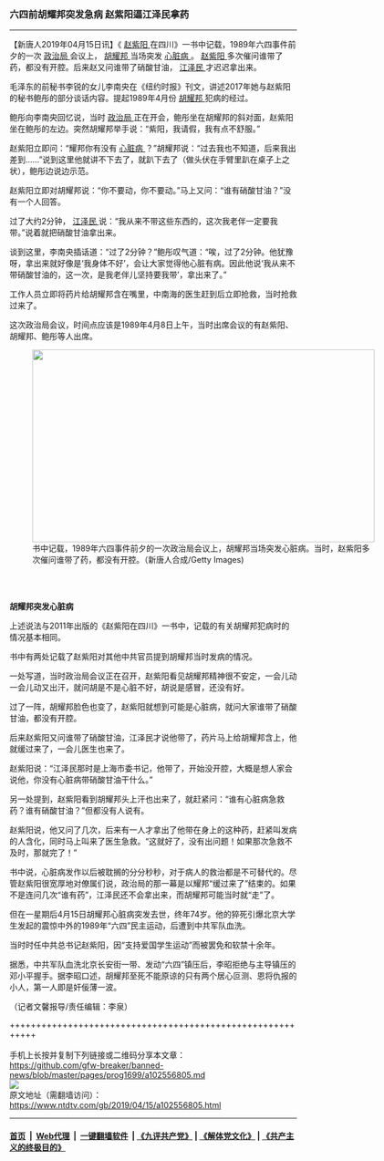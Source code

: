 ### 六四前胡耀邦突发急病 赵紫阳逼江泽民拿药
------------------------

<div class="post_content" itemprop="articleBody">
 <p>
  【新唐人2019年04月15日讯】《
  <a href="https://www.ntdtv.com/gb/赵紫阳.htm">
   赵紫阳
  </a>
  在四川》一书中记载，1989年六四事件前夕的一次
  <a href="https://www.ntdtv.com/gb/政治局.htm">
   政治局
  </a>
  会议上，
  <a href="https://www.ntdtv.com/gb/胡耀邦.htm">
   胡耀邦
  </a>
  当场突发
  <a href="https://www.ntdtv.com/gb/心脏病.htm">
   心脏病
  </a>
  。
  <a href="https://www.ntdtv.com/gb/赵紫阳.htm">
   赵紫阳
  </a>
  多次催问谁带了药，都没有开腔。后来赵又问谁带了硝酸甘油，
  <a href="https://www.ntdtv.com/gb/江泽民.htm">
   江泽民
  </a>
  才迟迟拿出来。
 </p>
 <p>
  毛泽东的前秘书李锐的女儿李南央在《纽约时报》刊文，讲述2017年她与赵紫阳的秘书鲍彤的部分谈话内容。提起1989年4月份
  <a href="https://www.ntdtv.com/gb/胡耀邦.htm">
   胡耀邦
  </a>
  犯病的经过。
 </p>
 <p>
  鲍彤向李南央回忆说，当时
  <a href="https://www.ntdtv.com/gb/政治局.htm">
   政治局
  </a>
  正在开会，鲍彤坐在胡耀邦的斜对面，赵紫阳坐在鲍彤的左边。突然胡耀邦举手说：“紫阳，我请假，我有点不舒服。”
 </p>
 <p>
  赵紫阳立即问：“耀邦你有没有
  <a href="https://www.ntdtv.com/gb/心脏病.htm">
   心脏病
  </a>
  ？”胡耀邦说：“过去我也不知道，后来我出差到……”说到这里他就讲不下去了，就趴下去了（做头伏在手臂里趴在桌子上之状），鲍彤边说边示范。
 </p>
 <p>
  赵紫阳立即对胡耀邦说：“你不要动，你不要动。”马上又问：“谁有硝酸甘油？”没有一个人回答。
 </p>
 <p>
  过了大约2分钟，
  <a href="https://www.ntdtv.com/gb/江泽民.htm">
   江泽民
  </a>
  说：“我从来不带这些东西的，这次我老伴一定要我带。”说着就把硝酸甘油拿出来。
 </p>
 <p>
  谈到这里，李南央插话道：“过了2分钟？”鲍彤叹气道：“唉，过了2分钟。他犹豫呀，拿出来就好像是‘我身体不好’，会让大家觉得他心脏有病。因此他说‘我从来不带硝酸甘油的，这一次，是我老伴儿坚持要我带’，拿出来了。”
 </p>
 <p>
  工作人员立即将药片给胡耀邦含在嘴里，中南海的医生赶到后立即抢救，当时抢救过来了。
 </p>
 <p>
  这次政治局会议，时间点应该是1989年4月8日上午，当时出席会议的有赵紫阳、胡耀邦、鲍彤等人出席。
 </p>
 <figure class="wp-caption alignnone" id="attachment_102556816" style="width: 600px">
  <a href="https://www.ntdtv.com/assets/uploads/2019/04/35519187322f70989de263407797cef9.jpg">
   <img alt="" class="size-medium wp-image-102556816" height="338" src="https://www.ntdtv.com/assets/uploads/2019/04/35519187322f70989de263407797cef9-600x338.jpg" width="600"/>
  </a>
  <br/><figcaption class="wp-caption-text">
   书中记载，1989年六四事件前夕的一次政治局会议上，胡耀邦当场突发心脏病。当时，赵紫阳多次催问谁带了药，都没有开腔。（新唐人合成/Getty Images)
  </figcaption><br/>
 </figure><br/>
 <p>
  <strong>
   胡耀邦突发心脏病
  </strong>
 </p>
 <p>
  上述说法与2011年出版的《赵紫阳在四川》一书中，记载的有关胡耀邦犯病时的情况基本相同。
 </p>
 <p>
  书中有两处记载了赵紫阳对其他中共官员提到胡耀邦当时发病的情况。
 </p>
 <p>
  一处写道，当时政治局会议正在召开，赵紫阳看见胡耀邦精神很不安定，一会儿动一会儿动又出汗，就问胡是不是心脏不好，胡说是感冒，还没有好。
 </p>
 <p>
  过了一阵，胡耀邦脸色也变了，赵紫阳就想到可能是心脏病，就问大家谁带了硝酸甘油，都没有开腔。
 </p>
 <p>
  后来赵紫阳又问谁带了硝酸甘油，江泽民才说他带了，药片马上给胡耀邦含上，他就缓过来了，一会儿医生也来了。
 </p>
 <p>
  赵紫阳说：“江泽民那时是上海市委书记，他带了，开始没开腔，大概是想人家会说他，你没有心脏病带硝酸甘油干什么。”
 </p>
 <p>
  另一处提到，赵紫阳看到胡耀邦头上汗也出来了，就赶紧问：“谁有心脏病急救药？谁有硝酸甘油？”但都没有人说有。
 </p>
 <p>
  赵紫阳说，他又问了几次，后来有一人才拿出了他带在身上的这种药，赶紧叫发病的人含化，同时马上叫来了医生急救。“这就好了，没有出问题！如果那次急救不及时，那就完了！”
 </p>
 <p>
  书中说，心脏病发作以后被耽搁的分分秒秒，对于病人的救治都是不可替代的。尽管赵紫阳很宽厚地对僚属们说，政治局的那一幕是以耀邦“缓过来了”结束的。如果不是连问几次“谁有药”，江泽民还不会拿出来，而胡耀邦可能当时就“走”了。
 </p>
 <p>
  但在一星期后4月15日胡耀邦心脏病突发去世，终年74岁。他的猝死引爆北京大学生发起的震惊中外的1989年“六四”民主运动，后遭到中共军队血洗。
 </p>
 <p>
  当时时任中共总书记赵紫阳，因“支持爱国学生运动”而被罢免和软禁十余年。
 </p>
 <p>
  据悉，中共军队血洗北京长安街一带、发动“六四”镇压后，李昭拒绝与主导镇压的邓小平握手。据李昭口述，胡耀邦至死不能原谅的只有两个居心叵测、恩将仇报的小人，第一人即是奸佞薄一波。
 </p>
 <p>
  （记者文馨报导/责任编辑：李泉）
 </p>
 <div class="single_ad">
 </div>
</div>

+++++++++++++++++++++++++++++++++++++++++++++++++++++++++++<br/><br/>
手机上长按并复制下列链接或二维码分享本文章：<br/>
https://github.com/gfw-breaker/banned-news/blob/master/pages/prog1699/a102556805.md <br/>
<a href='https://github.com/gfw-breaker/banned-news/blob/master/pages/prog1699/a102556805.md'><img src='https://github.com/gfw-breaker/banned-news/blob/master/pages/prog1699/a102556805.md.png'/></a> <br/>
原文地址（需翻墙访问）：https://www.ntdtv.com/gb/2019/04/15/a102556805.html


------------------------
#### [首页](https://github.com/gfw-breaker/banned-news/blob/master/README.md) &nbsp;|&nbsp; [Web代理](https://github.com/labour-camp/helloworld) &nbsp;|&nbsp; [一键翻墙软件](https://github.com/gfw-breaker/nogfw/blob/master/README.md) &nbsp;| [《九评共产党》](https://github.com/gfw-breaker/9ping.md/blob/master/README.md#九评之一评共产党是什么) | [《解体党文化》](https://github.com/gfw-breaker/jtdwh.md/blob/master/README.md) | [《共产主义的终极目的》](https://github.com/gfw-breaker/gczydzjmd.md/blob/master/README.md)

